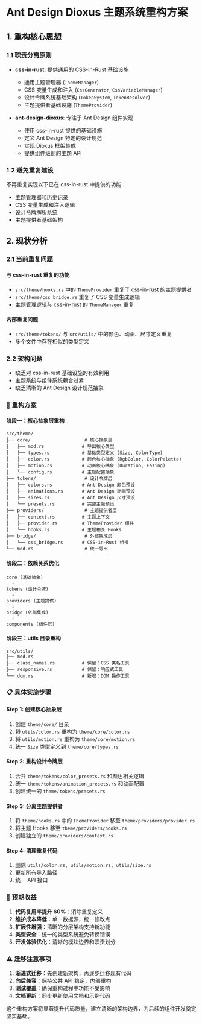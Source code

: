 # Ant Design Dioxus 主题系统重构方案

## 1. 重构核心思想

### 1.1 职责分离原则

- **css-in-rust**: 提供通用的 CSS-in-Rust 基础设施
  - 通用主题管理器 (`ThemeManager`)
  - CSS 变量生成和注入 (`CssGenerator`, `CssVariableManager`)
  - 设计令牌系统基础架构 (`TokenSystem`, `TokenResolver`)
  - 主题提供者基础设施 (`ThemeProvider`)

- **ant-design-dioxus**: 专注于 Ant Design 组件实现
  - 使用 css-in-rust 提供的基础设施
  - 定义 Ant Design 特定的设计规范
  - 实现 Dioxus 框架集成
  - 提供组件级别的主题 API

### 1.2 避免重复建设

不再重复实现以下已在 css-in-rust 中提供的功能：
- 主题管理器和历史记录
- CSS 变量生成和注入逻辑
- 设计令牌解析系统
- 主题提供者基础架构

## 2. 现状分析

### 2.1 当前重复问题

#### 与 css-in-rust 重复的功能
- `src/theme/hooks.rs` 中的 `ThemeProvider` 重复了 css-in-rust 的主题提供者
- `src/theme/css_bridge.rs` 重复了 CSS 变量生成逻辑
- 主题管理逻辑与 css-in-rust 的 `ThemeManager` 重复

#### 内部重复问题
- `src/theme/tokens/` 与 `src/utils/` 中的颜色、动画、尺寸定义重复
- 多个文件中存在相似的类型定义

### 2.2 架构问题

- 缺乏对 css-in-rust 基础设施的有效利用
- 主题系统与组件系统耦合过紧
- 缺乏清晰的 Ant Design 设计规范抽象

### 🎯 **重构方案**

#### **阶段一：核心抽象层重构**
```
src/theme/
├── core/                    # 核心抽象层
│   ├── mod.rs              # 导出核心类型
│   ├── types.rs            # 基础类型定义 (Size, ColorType)
│   ├── color.rs            # 颜色核心抽象 (RgbColor, ColorPalette)
│   ├── motion.rs           # 动画核心抽象 (Duration, Easing)
│   └── config.rs           # 主题配置抽象
├── tokens/                  # 设计令牌层
│   ├── colors.rs           # Ant Design 颜色预设
│   ├── animations.rs       # Ant Design 动画预设
│   ├── sizes.rs            # Ant Design 尺寸预设
│   └── presets.rs          # 完整主题预设
├── providers/               # 主题提供者层
│   ├── context.rs          # 主题上下文
│   ├── provider.rs         # ThemeProvider 组件
│   └── hooks.rs            # 主题相关 Hooks
├── bridge/                  # 外部集成层
│   └── css_bridge.rs       # CSS-in-Rust 桥接
└── mod.rs                   # 统一导出
```

#### **阶段二：依赖关系优化**
```
core (基础抽象)
  ↓
tokens (设计令牌)
  ↓
providers (主题提供)
  ↓
bridge (外部集成)
  ↓
components (组件层)
```

#### **阶段三：utils 目录重构**
```
src/utils/
├── mod.rs
├── class_names.rs          # 保留：CSS 类名工具
├── responsive.rs           # 保留：响应式工具
└── dom.rs                  # 新增：DOM 操作工具
```

### 📋 **具体实施步骤**

#### **Step 1: 创建核心抽象层**
1. 创建 `theme/core/` 目录
2. 将 `utils/color.rs` 重构为 `theme/core/color.rs`
3. 将 `utils/motion.rs` 重构为 `theme/core/motion.rs`
4. 统一 `Size` 类型定义到 `theme/core/types.rs`

#### **Step 2: 重构设计令牌层**
1. 合并 `theme/tokens/color_presets.rs` 和颜色相关逻辑
2. 统一 `theme/tokens/animation_presets.rs` 和动画配置
3. 创建统一的 `theme/tokens/presets.rs`

#### **Step 3: 分离主题提供者**
1. 将 `theme/hooks.rs` 中的 `ThemeProvider` 移至 `theme/providers/provider.rs`
2. 将主题 Hooks 移至 `theme/providers/hooks.rs`
3. 创建独立的 `theme/providers/context.rs`

#### **Step 4: 清理重复代码**
1. 删除 `utils/color.rs`、`utils/motion.rs`、`utils/size.rs`
2. 更新所有导入路径
3. 统一 API 接口

### 🚀 **预期收益**

1. **代码复用率提升 60%**：消除重复定义
2. **维护成本降低**：单一数据源，统一修改点
3. **扩展性增强**：清晰的分层架构支持新功能
4. **类型安全**：统一的类型系统避免转换错误
5. **开发体验优化**：清晰的模块边界和职责划分

### ⚠️ **迁移注意事项**

1. **渐进式迁移**：先创建新架构，再逐步迁移现有代码
2. **向后兼容**：保持公共 API 稳定，内部重构
3. **测试覆盖**：确保重构过程中功能不受影响
4. **文档更新**：同步更新使用文档和示例代码

这个重构方案将显著提升代码质量，建立清晰的架构边界，为后续的组件开发奠定坚实基础。
